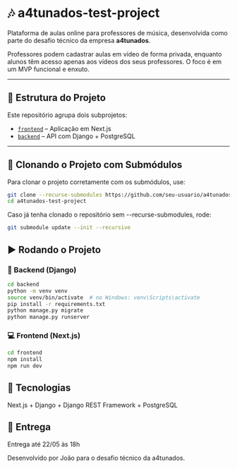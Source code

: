 # 🎶 a4tunados-test-project

Plataforma de aulas online para professores de música, desenvolvida como parte do desafio técnico da empresa **a4tunados**.

Professores podem cadastrar aulas em vídeo de forma privada, enquanto alunos têm acesso apenas aos vídeos dos seus professores. O foco é em um MVP funcional e enxuto.

---

## 📁 Estrutura do Projeto

Este repositório agrupa dois subprojetos:

- [`frontend`](./frontend) – Aplicação em Next.js
- [`backend`](./backend) – API com Django + PostgreSQL

---

## 🧩 Clonando o Projeto com Submódulos

Para clonar o projeto corretamente com os submódulos, use:

```bash
git clone --recurse-submodules https://github.com/seu-usuario/a4tunados-test-project.git
cd a4tunados-test-project
```

Caso já tenha clonado o repositório sem --recurse-submodules, rode:

```bash
git submodule update --init --recursive
```

## ▶️ Rodando o Projeto
### 🔧 Backend (Django)

```bash
cd backend
python -m venv venv
source venv/bin/activate  # no Windows: venv\Scripts\activate
pip install -r requirements.txt
python manage.py migrate
python manage.py runserver
```

### 💻 Frontend (Next.js)

```bash
cd frontend
npm install
npm run dev
```

## 🚀 Tecnologias
Next.js +
Django + Django REST Framework +
PostgreSQL

## 📆 Entrega
Entrega até 22/05 às 18h

Desenvolvido por João para o desafio técnico da a4tunados.
